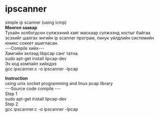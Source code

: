 # ipscanner <br />
simple ip scanner (using icmp)<br />
**Монгол заавар** <br />
Тухайн холбогдсон сүлжээний хаяг маскаар сүлжээнд хостыг байгаа эсэхийг шалгах 
энгийн ip scanner програм, линук үйлдлийн системийн юникс соккет ашигласан. <br />
---Compile хийх---<br />
Хамгийн эхлээд libpcap санг татна.<br />
sudo apt-get install lipcap-dev<br />
Эх код компайл хийхдээ<br />
gcc ipscanner.c -o ipscanner -lpcap<br />

**Instruction** <br />
using unix socket programming and linux pcap library<br />
---Source code compile ---<br />
Step 1<br />
sudo apt-get install lipcap-dev<br />
Step 2 <br />
gcc ipscanner.c -o ipscanner -lpcap
